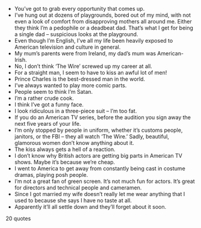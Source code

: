  - You’ve got to grab every opportunity that comes up.
 - I’ve hung out at dozens of playgrounds, bored out of my mind, with not even a look of comfort from disapproving mothers all around me. Either they think I’m a pedophile or a deadbeat dad. That’s what I get for being a single dad – suspicious looks at the playground.
 - Even though I’m English, I’ve all my life been heavily exposed to American television and culture in general.
 - My mum’s parents were from Ireland, my dad’s mum was American-Irish.
 - No, I don’t think ‘The Wire’ screwed up my career at all.
 - For a straight man, I seem to have to kiss an awful lot of men!
 - Prince Charles is the best-dressed man in the world.
 - I’ve always wanted to play more comic parts.
 - People seem to think I’m Satan.
 - I’m a rather crude cook.
 - I think I’ve got a funny face.
 - I look ridiculous in a three-piece suit – I’m too fat.
 - If you do an American TV series, before the audition you sign away the next five years of your life.
 - I’m only stopped by people in uniform, whether it’s customs people, janitors, or the FBI – they all watch ‘The Wire.’ Sadly, beautiful, glamorous women don’t know anything about it.
 - The kiss always gets a hell of a reaction.
 - I don’t know why British actors are getting big parts in American TV shows. Maybe it’s because we’re cheap.
 - I went to America to get away from constantly being cast in costume dramas, playing posh people.
 - I’m not a great fan of green screen. It’s not much fun for actors. It’s great for directors and technical people and cameramen.
 - Since I got married my wife doesn’t really let me wear anything that I used to because she says I have no taste at all.
 - Apparently it’ll all settle down and they’ll forget about it soon.

20 quotes